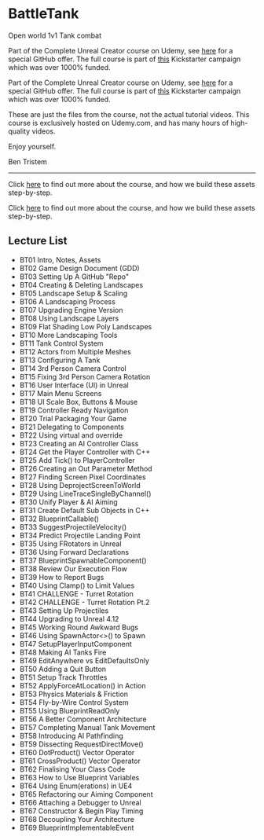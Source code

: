 # BattleTank
Open world 1v1 Tank combat

Part of the Complete Unreal Creator course on Udemy, see [here](https://www.udemy.com/unrealcourse?couponCode=GitHubSpecial) for a special GitHub offer. The full course is part of [this](https://www.kickstarter.com/projects/bentristem/learn-to-make-video-games-unreal-developer-course) Kickstarter campaign which was over 1000% funded. 

Part of the Complete Unreal Creator course on Udemy, see [here](https://www.udemy.com/unrealcourse?couponCode=GitHubDiscount) for a special GitHub offer. The full course is part of [this](https://www.kickstarter.com/projects/bentristem/learn-to-make-video-games-unreal-developer-course) Kickstarter campaign which was over 1000% funded. 
 
These are just the files from the course, not the actual tutorial videos. This course is exclusively hosted on Udemy.com, and has many hours of high-quality videos. 

Enjoy yourself.

Ben Tristem 
 
--- 
 
Click [here](https://www.udemy.com/unrealcourse?couponCode=GitHubSpecial) to find out more about the course, and how we build these assets step-by-step. 

Click [here](https://www.udemy.com/unrealcourse?couponCode=GitHubDiscount) to find out more about the course, and how we build these assets step-by-step. 

## Lecture List 

* BT01 Intro, Notes, Assets
* BT02 Game Design Document (GDD)
* BT03 Setting Up A GitHub "Repo"
* BT04 Creating & Deleting Landscapes
* BT05 Landscape Setup & Scaling
* BT06 A Landscaping Process
* BT07 Upgrading Engine Version
* BT08 Using Landscape Layers
* BT09 Flat Shading Low Poly Landscapes
* BT10 More Landscaping Tools
* BT11 Tank Control System
* BT12 Actors from Multiple Meshes
* BT13 Configuring A Tank
* BT14 3rd Person Camera Control
* BT15 Fixing 3rd Person Camera Rotation
* BT16 User Interface (UI) in Unreal
* BT17 Main Menu Screens
* BT18 UI Scale Box, Buttons & Mouse
* BT19 Controller Ready Navigation
* BT20 Trial Packaging Your Game 
* BT21 Delegating to Components
* BT22 Using virtual and override
* BT23 Creating an AI Controller Class 
* BT24 Get the Player Controller with C++ 
* BT25 Add Tick() to PlayerController
* BT26 Creating an Out Parameter Method
* BT27 Finding Screen Pixel Coordinates 
* BT28 Using DeprojectScreenToWorld
* BT29 Using LineTraceSingleByChannel()
* BT30 Unify Player & AI Aiming
* BT31 Create Default Sub Objects in C++
* BT32 BlueprintCallable()
* BT33 SuggestProjectileVelocity()
* BT34 Predict Projectile Landing Point
* BT35 Using FRotators in Unreal
* BT36 Using Forward Declarations
* BT37 BlueprintSpawnableComponent()
* BT38 Review Our Execution Flow
* BT39 How to Report Bugs
* BT40 Using Clamp() to Limit Values
* BT41 CHALLENGE - Turret Rotation
* BT42 CHALLENGE - Turret Rotation Pt.2
* BT43 Setting Up Projectiles
* BT44 Upgrading to Unreal 4.12
* BT45 Working Round Awkward Bugs
* BT46 Using SpawnActor<>() to Spawn
* BT47 SetupPlayerInputComponent
* BT48 Making AI Tanks Fire
* BT49 EditAnywhere vs EditDefaultsOnly
* BT50 Adding a Quit Button
* BT51 Setup Track Throttles
* BT52 ApplyForceAtLocation() in Action
* BT53 Physics Materials & Friction
* BT54 Fly-by-Wire Control System
* BT55 Using BlueprintReadOnly
* BT56 A Better Component Architecture
* BT57 Completing Manual Tank Movement
* BT58 Introducing AI Pathfinding
* BT59 Dissecting RequestDirectMove()
* BT60 DotProduct() Vector Operator
* BT61 CrossProduct() Vector Operator
* BT62 Finalising Your Class Code
* BT63 How to Use Blueprint Variables
* BT64 Using Enum(erations) in UE4
* BT65 Refactoring our Aiming Component
* BT66 Attaching a Debugger to Unreal
* BT67 Constructor & Begin Play Timing
* BT68 Decoupling Your Architecture
* BT69 BlueprintImplementableEvent